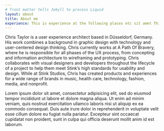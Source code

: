 ```yaml
---
# front matter tells Jekyll to process Liquid
layout: about
title: About me
experience: This is experience at the following places etc sit amet Thing lorem ipsum dolor sit amet
---
```


Chris Taylor is a user experience architect based in Düsseldorf, Germany. His work combines a background in graphic design with technology and user-centered design thinking. Chris currently works at A Path Of Bravery, where he is responsible for all phases of the UX process, from concepting and information architecture to wireframing and prototyping. Chris collaborates with visual designers and developers throughout the lifecycle of a project to help them meet Stink’s high standards for usability and design. While at Stink Studios, Chris has created products and experiences for a wide range of brands in music, health care, technology, fashion, media, and nonprofit.

Lorem ipsum dolor sit amet, consectetur adipisicing elit, sed do eiusmod tempor incididunt ut labore et dolore magna aliqua. Ut enim ad minim veniam, quis nostrud exercitation ullamco laboris nisi ut aliquip ex ea commodo consequat. Duis aute irure dolor in reprehenderit in voluptate velit esse cillum dolore eu fugiat nulla pariatur. Excepteur sint occaecat cupidatat non proident, sunt in culpa qui officia deserunt mollit anim id est laborum.
